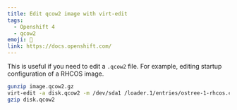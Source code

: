 ```yaml
---
title: Edit qcow2 image with virt-edit
tags:
  - Openshift 4
  - qcow2
emoji: 🧹
link: https://docs.openshift.com/
---
```


This is useful if you need to edit a `.qcow2` file. For example, editing startup configuration of a RHCOS image.

```bash
gunzip image.qcow2.gz
virt-edit -a disk.qcow2 -m /dev/sda1 /loader.1/entries/ostree-1-rhcos.conf
gzip disk.qcow2
```